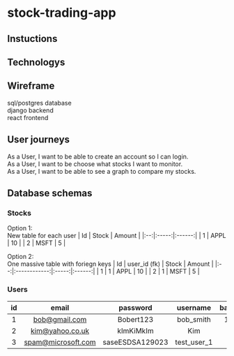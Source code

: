# stock-trading-app
## Instuctions


## Technologys


## Wireframe
sql/postgres database  
django backend  
react frontend  
## User journeys
As a User, I want to be able to create an account so I can login.  
As a User, I want to be choose what stocks I want to monitor.  
As a User, I want to be able to see a graph to compare my stocks.
## Database schemas
### Stocks
Option 1:  
New table for each user
| Id | Stock | Amount |
|:--:|:-----:|:------:|
|  1 |  APPL |   10   |
|  2 |  MSFT |    5   |  

Option 2:  
One massive table with foriegn keys
| Id | user_id (fk) | Stock | Amount |
|:--:|:------------:|:-----:|:------:|
|  1 |       1      |  APPL |   10   |
|  2 |       1      |  MSFT |    5   |

### Users
| id |        email       |     password    |   username  | balance |
|:--:|:------------------:|:---------------:|:-----------:|:-------:|
|  1 |    bob@gmail.com   |    Bobert123    |  bob_smith  |   1000  |
|  2 |   kim@yahoo.co.uk  |    kImKiMkIm    |     Kim     |   500   |
|  3 | spam@microsoft.com | saseESDSA129023 | test_user_1 |    0    |
